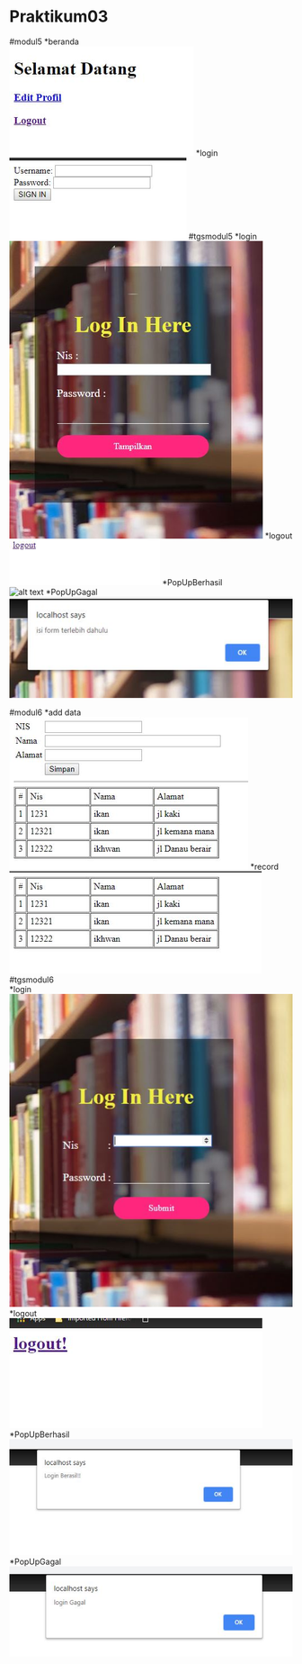 # Praktikum03
#modul5
*beranda <br>
![alt text](https://github.com/Ikhwan19/Praktikum03/blob/master/modul5/beranda.JPG)
*login  <br>
![alt text](https://github.com/Ikhwan19/Praktikum03/blob/master/modul5/login.JPG)
#tgsmodul5
*login  <br>
![alt text](https://github.com/Ikhwan19/Praktikum03/blob/master/tugasmd5/logintgs.JPG)
*logout <br>
![alt text](https://github.com/Ikhwan19/Praktikum03/blob/master/tugasmd5/logout.JPG)
*PopUpBerhasil  <br>
![alt text](https://github.com/Ikhwan19/Praktikum03/blob/master/tugasmd5/pop%20up%20%20berhasil.JPG)
*PopUpGagal <br>
![alt text](https://github.com/Ikhwan19/Praktikum03/blob/master/tugasmd5/pop%20up%20%20gagal.JPG)

#modul6
*add data <br>
![alt text](https://github.com/Ikhwan19/Praktikum03/blob/master/modul6/add_data.JPG)
*record <br>
![alt text](https://github.com/Ikhwan19/Praktikum03/blob/master/modul6/record.JPG)
#tgsmodul6  
*login  <br>
![alt text](https://github.com/Ikhwan19/Praktikum03/blob/master/tugasmd6/logintgs.JPG)
*logout <br>
![alt text](https://github.com/Ikhwan19/Praktikum03/blob/master/tugasmd6/logout.JPG)
*PopUpBerhasil  <br>
![alt text](https://github.com/Ikhwan19/Praktikum03/blob/master/tugasmd6/pop%20up%20berhasil.JPG)
*PopUpGagal <br>
![alt text](https://github.com/Ikhwan19/Praktikum03/blob/master/tugasmd6/pop%20up%20gagal.JPG)
